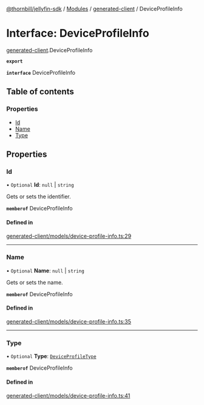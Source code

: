 [@thornbill/jellyfin-sdk](../README.md) / [Modules](../modules.md) / [generated-client](../modules/generated_client.md) / DeviceProfileInfo

# Interface: DeviceProfileInfo

[generated-client](../modules/generated_client.md).DeviceProfileInfo

**`export`**

**`interface`** DeviceProfileInfo

## Table of contents

### Properties

- [Id](generated_client.DeviceProfileInfo.md#id)
- [Name](generated_client.DeviceProfileInfo.md#name)
- [Type](generated_client.DeviceProfileInfo.md#type)

## Properties

### Id

• `Optional` **Id**: ``null`` \| `string`

Gets or sets the identifier.

**`memberof`** DeviceProfileInfo

#### Defined in

[generated-client/models/device-profile-info.ts:29](https://github.com/thornbill/jellyfin-sdk-typescript/blob/3ae780a/src/generated-client/models/device-profile-info.ts#L29)

___

### Name

• `Optional` **Name**: ``null`` \| `string`

Gets or sets the name.

**`memberof`** DeviceProfileInfo

#### Defined in

[generated-client/models/device-profile-info.ts:35](https://github.com/thornbill/jellyfin-sdk-typescript/blob/3ae780a/src/generated-client/models/device-profile-info.ts#L35)

___

### Type

• `Optional` **Type**: [`DeviceProfileType`](../enums/generated_client.DeviceProfileType.md)

**`memberof`** DeviceProfileInfo

#### Defined in

[generated-client/models/device-profile-info.ts:41](https://github.com/thornbill/jellyfin-sdk-typescript/blob/3ae780a/src/generated-client/models/device-profile-info.ts#L41)
